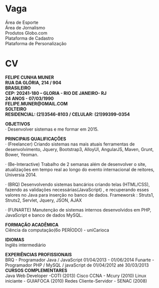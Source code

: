 Vaga
====

Área de Esporte<br /> 
Área de Jornalismo<br /> 
Produtos Globo.com<br /> 
Plataforma de Cadastro<br /> 
Plataforma de Personalização

CV
==
<b>
FELIPE CUNHA MUNER<br /> 
RUA DA GLÓRIA, 214 / 904<br /> 
BRASILEIRO<br /> 
CEP: 20241-180 – GLORIA - RIO DE JANEIRO- RJ<br /> 
24 ANOS - 07/03/1990<br /> 
FELIPE.MUNER@GMAIL.COM<br /> 
SOLTEIRO<br /> 
RESIDENCIAL: (21)3546-8103 / CELULAR: (21)99399-0354<br />
</b>

<b>OBJETIVOS</b><br />
· Desenvolver sistemas e me formar em 2015.

<b>
PRINCIPAIS QUALIFICAÇÕES<br />
</b>· (Freelancer) Criando sistemas nas mais atuais ferramentas de
desenvolvimento, Jquery, Bootstrap3, AlloyUI, AngularJS, Maven, Grunt,
Bower, Yeoman.

· (Be-Interactive) Trabalho de 2 semanas além de desenvolver o site, atualizações em tempo real ao longo do evento internacional de reitores, Universia 2014.

· (BRQ) Desenvolvendo sistemas bancários criando telas (HTML/CSS),
fazendo as validações necessárias(JavaScript) , e recuperando esses valores
no Java para inserção no banco de dados.
Frameworsk : Struts1, Struts2, Servlet, Jquery, JSON, AJAX

· (FUNARTE) Manutenção de sistemas internos desenvolvidos em PHP,
JavaScript e banco de dados MySQL.


<b>FORMAÇÃO ACADÊMICA</b><br />
Ciência da computação(6o PERÍODO) - uniCarioca

<b>IDIOMAS</b><br />
Inglês intermediário

<b>EXPERIÊNCIAS PROFISSIONAIS</b><br />
BRQ - Programador Java / JavaScript 01/04/2013 - 01/06/2014
Funarte - Programador PHP / MySQL / javaScript de 01/04/2012 até 30/03/2013
<b>
CURSOS COMPLEMENTARES</b><br />
Java Web Developer -COTI (2013)
Cisco CCNA - Mcury (2010)
Linux iniciante - GUIAFOCA (2010)
Redes Cliente-Servidor - SENAC (2008)

